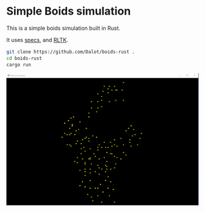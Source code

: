 # Simple Boids simulation
This is a simple boids simulation built in Rust. 

It uses [specs](https://docs.rs/specs/0.16.1/specs/), and [RLTK](https://docs.rs/rltk/0.8.1/rltk/).

```sh
git clone https://github.com/Dalot/boids-rust .
cd boids-rust
cargo run
```


![](boids.gif)
